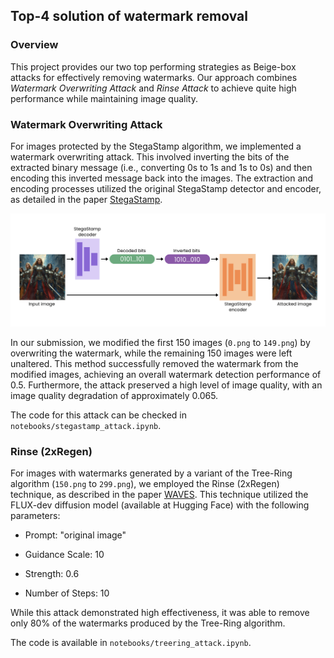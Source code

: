 ## Top-4 solution of watermark removal 

### Overview
This project provides our two top performing strategies as Beige-box attacks for effectively removing watermarks. Our approach combines *Watermark Overwriting Attack* and *Rinse Attack* to achieve quite high performance while maintaining image quality.

### Watermark Overwriting Attack

For images protected by the StegaStamp algorithm, we implemented a watermark overwriting attack. This involved inverting the bits of the extracted binary message (i.e., converting 0s to 1s and 1s to 0s) and then encoding this inverted message back into the images. The extraction and encoding processes utilized the original StegaStamp detector and encoder, as detailed in the paper [StegaStamp](https://arxiv.org/abs/1904.05343).

![StegaStamp watermark overwriting attack](./assets/method_1.png)

In our submission, we modified the first 150 images (`0.png` to `149.png`) by overwriting the watermark, while the remaining 150 images were left unaltered. This method successfully removed the watermark from the modified images, achieving an overall watermark detection performance of 0.5. Furthermore, the attack preserved a high level of image quality, with an image quality degradation of approximately 0.065.

The code for this attack can be checked in `notebooks/stegastamp_attack.ipynb`.

### Rinse (2xRegen)

For images with watermarks generated by a variant of the Tree-Ring algorithm (`150.png` to `299.png`), we employed the Rinse (2xRegen) technique, as described in the paper [WAVES](https://arxiv.org/pdf/2401.08573). This technique utilized the FLUX-dev diffusion model (available at Hugging Face) with the following parameters:

- Prompt: "original image"

- Guidance Scale: 10

- Strength: 0.6

- Number of Steps: 10

While this attack demonstrated high effectiveness, it was able to remove only 80% of the watermarks produced by the Tree-Ring algorithm.

The code is available in `notebooks/treering_attack.ipynb`.

